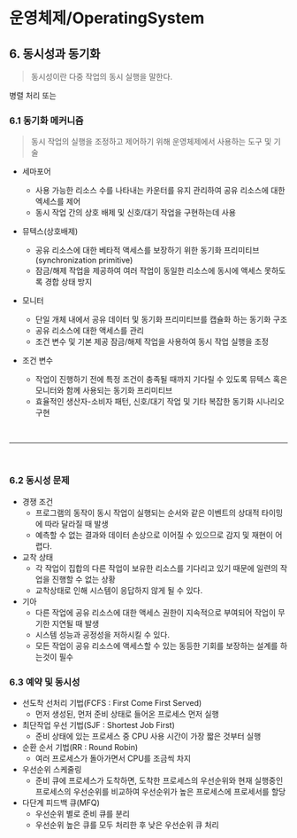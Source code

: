 # 운영체제/OperatingSystem
## 6. 동시성과 동기화
> 동시성이란 다중 작업의 동시 실행을 말한다.

병렬 처리 또는 
### 6.1 동기화 메커니즘
> 동시 작업의 실행을 조정하고 제어하기 위해 운영체제에서 사용하는 도구 및 기술

- 세마포어
    - 사용 가능한 리소스 수를 나타내는 카운터를 유지 관리하여 공유 리소스에 대한 엑세스를 제어
    - 동시 작업 간의 상호 배제 및 신호/대기 작업을 구현하는데 사용
- 뮤텍스(상호배제)
    - 공유 리소스에 대한 베타적 액세스를 보장하기 위한 동기화 프리미티브(synchronization primitive)
    - 잠금/해제 작업을 제공하여 여러 작업이 동일한 리소스에 동시에 액세스 못하도록 경합 상태 방지
- 모니터
    - 단일 개체 내에서 공유 데이터 및 동기화 프리미티브를 캡슐화 하는 동기화 구조
    - 공유 리소스에 대한 액세스를 관리
    - 조건 변수 및 기본 제공 잠금/해제 작업을 사용하여 동시 작업 실행을 조정

- 조건 변수
    - 작업이 진행하기 전에 특정 조건이 충족될 때까지 기다릴 수 있도록 뮤텍스 혹은 모니터와 함께 사용되는 동기화 프리미티브
    - 효율적인 생산자-소비자 패턴, 신호/대기 작업 및 기타 복잡한 동기화 시나리오 구현

<br>

---

<br>

### 6.2 동시성 문제

- 경쟁 조건
    - 프로그램의 동작이 동시 작업이 실행되는 순서와 같은 이벤트의 상대적 타이밍에 따라 달라질 때 발생
    - 예측할 수 없는 결과와 데이터 손상으로 이어질 수 있으므로 감지 및 재현이 어렵다.
- 교착 상태
    - 각 작업이 집합의 다른 작업이 보유한 리소스를 기다리고 있기 때문에 일련의 작업을 진행할 수 없는 상황
    - 교착상태로 인해 시스템이 응답하지 않게 될 수 있다.
- 기아
    - 다른 작업에 공유 리소스에 대한 액세스 권한이 지속적으로 부여되어 작업이 무기한 지연될 때 발생
    - 시스템 성능과 공정성을 저하시킬 수 있다.
    - 모든 작업이 공유 리소스에 액세스할 수 있는 동등한 기회를 보장하는 설계를 하는것이 필수

### 6.3 예약 및 동시성

- 선도착 선처리 기법(FCFS : First Come First Served)
    - 먼저 생성된, 먼저 준비 상태로 들어온 프로세스 먼저 실행
- 최단작업 우선 기법(SJF : Shortest Job First)
    - 준비 상태에 있는 프로세스 중 CPU 사용 시간이 가장 짧은 것부터 실행
- 순환 순서 기법(RR : Round Robin)
    - 여러 프로세스가 돌아가면서 CPU를 조금씩 차지
- 우선순위 스케줄링
    - 준비 큐에 프로세스가 도착하면, 도착한 프로세스의 우선순위와 현재 실행중인 프로세스의 우선순위를 비교하여 우선순위가 높은 프로세스에 프로세서를 할당
- 다단계 피드백 큐(MFQ)
    - 우선순위 별로 준비 큐를 분리
    - 우선순위 높은 큐를 모두 처리한 후 낮은 우선순위 큐 처리